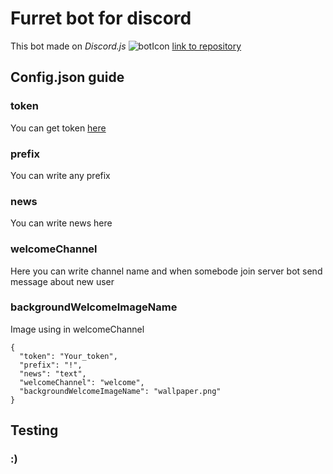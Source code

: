 # Furret bot for discord
This bot made on *Discord.js*
![botIcon](botIcon)
[link to repository](https://github.com/Zamur650/Furret)
## Config.json guide
### token
You can get token [here](https://discord.com/developers/applications)
### prefix
You can write any prefix
### news
You can write news here
### welcomeChannel
Here you can write channel name and when somebode join server bot send message about new user
### backgroundWelcomeImageName
Image using in welcomeChannel
```
{
  "token": "Your_token",
  "prefix": "!",
  "news": "text",
  "welcomeChannel": "welcome",
  "backgroundWelcomeImageName": "wallpaper.png"
}
```
## Testing
### :)